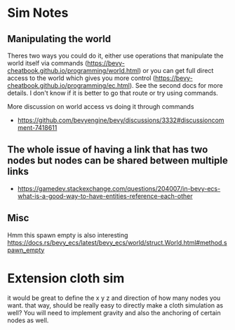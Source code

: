 
# Sim Notes

## Manipulating the world
Theres two ways you could do it, either use operations that manipulate the world itself via commands (https://bevy-cheatbook.github.io/programming/world.html) or you can get full direct access to the world which gives you more control (https://bevy-cheatbook.github.io/programming/ec.html). See the second docs for more details. I don't know if it is better to go that route or try using commands.

More discussion on world access vs doing it through commands
- https://github.com/bevyengine/bevy/discussions/3332#discussioncomment-7418611

## The whole issue of having a link that has two nodes but nodes can be shared between multiple links
- https://gamedev.stackexchange.com/questions/204007/in-bevy-ecs-what-is-a-good-way-to-have-entities-reference-each-other


## Misc
Hmm this spawn empty is also interesting
https://docs.rs/bevy_ecs/latest/bevy_ecs/world/struct.World.html#method.spawn_empty



# Extension cloth sim
it would be great to define the x y z and direction of how many nodes you want. 
that way, should be really easy to directly make a cloth simulation as well? 
You will need to implement gravity and also the anchoring of certain nodes as well.